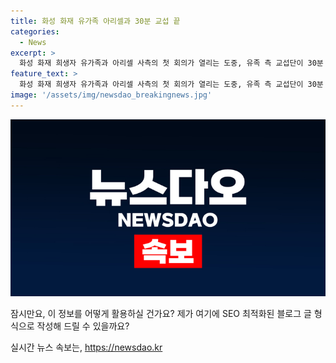 ```yaml
---
title: 화성 화재 유가족 아리셀과 30분 교섭 끝
categories:
  - News
excerpt: >
  화성 화재 희생자 유가족과 아리셀 사측의 첫 회의가 열리는 도중, 유족 측 교섭단이 30분 만에 회의를 종료했다. 유족들은 아리셀의 무성의한 태도에 분노하며 진실규명을 요구하고 있다고 전했다. 다음 교섭은 사측이 요구한 자료 제공 여부에 따라 실무논의를 거친 뒤 확정될 예정이라고 밝혔다. 
feature_text: >
  화성 화재 희생자 유가족과 아리셀 사측의 첫 회의가 열리는 도중, 유족 측 교섭단이 30분 만에 회의를 종료했다. 유족들은 아리셀의 무성의한 태도에 분노하며 진실규명을 요구하고 있다고 전했다. 다음 교섭은 사측이 요구한 자료 제공 여부에 따라 실무논의를 거친 뒤 확정될 예정이라고 밝혔다. 
image: '/assets/img/newsdao_breakingnews.jpg'
---
```


<p><img src="/assets/img/newsdao_breakingnews.jpg" alt="cryptoinkorea 속보" /></p>

<p>잠시만요, 이 정보를 어떻게 활용하실 건가요? 제가 여기에 SEO 최적화된 블로그 글 형식으로 작성해 드릴 수 있을까요?</p>
실시간 뉴스 속보는, <a href="https://newsdao.kr" rel="dofollow">https://newsdao.kr</a>


